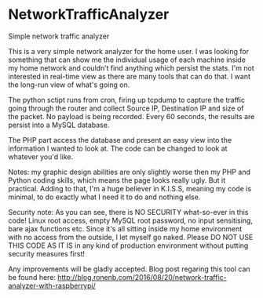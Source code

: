 # NetworkTrafficAnalyzer
Simple network traffic analyzer

This is a very simple network analyzer for the home user.
I was looking for something that can show me the individual usage of each machine inside my home network and couldn’t find anything which persist the stats.
I'm not interested in real-time view as there are many tools that can do that. I want the long-run view of what's going on.

The python sctipt runs from cron, firing up tcpdump to capture the traffic going through the router and collect Source IP, Destination IP and size of the packet. No payload is being recorded.
Every 60 seconds, the results are persist into a MySQL database.

The PHP part access the database and present an easy view into the information I wanted to look at. The code can be changed to look at whatever you'd like.

Notes: my graphic design abilities are only slightly worse then my PHP and Python coding skills, which means the page looks really ugly. But it practical.
Adding to that, I'm a huge believer in K.I.S.S, meaning my code is minimal, to do exactly what I need it to do and nothing else.

Security note: As you can see, there is NO SECURITY what-so-ever in this code! Linux root access, empty MySQL root password, no input sensitising, bare ajax functions etc. Since it's all sitting inside my home environment with no access from the outside, I let myself go naked. Please DO NOT USE THIS CODE AS IT IS in any kind of production environment without putting security measures first!

Any improvements will be gladly accepted.
Blog post regaring this tool can be found here: http://blog.ronenb.com/2016/08/20/network-traffic-analyzer-with-raspberrypi/

